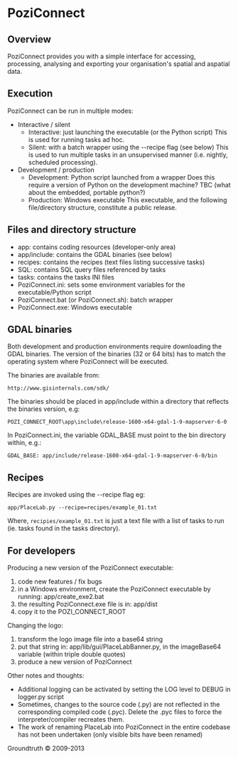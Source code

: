 # PoziConnect

Overview
--------
PoziConnect provides you with a simple interface for accessing, processing, analysing and exporting your organisation's spatial and aspatial data.


Execution
---------
PoziConnect can be run in multiple modes:
* Interactive / silent
    * Interactive: just launching the executable (or the Python script)
    This is used for running tasks ad hoc.
    * Silent: with a batch wrapper using the --recipe flag (see below)
    This is used to run multiple tasks in an unsupervised manner (i.e. nightly, scheduled processing).
* Development / production
    * Development: Python script launched from a wrapper
    Does this require a version of Python on the development machine? TBC (what about the embedded, portable python?)
    * Production: Windows executable
    This executable, and the following file/directory structure, constitute a public release.


Files and directory structure
-----------------------------
- app: contains coding resources (developer-only area)
- app/include: contains the GDAL binaries (see below)
- recipes: contains the recipes (text files listing successive tasks)
- SQL: contains SQL query files referenced by tasks
- tasks: contains the tasks INI files
- PoziConnect.ini: sets some environment variables for the executable/Python script
- PoziConnect.bat (or PoziConnect.sh): batch wrapper
- PoziConnect.exe: Windows executable


GDAL binaries
-------------
Both development and production environments require downloading the GDAL binaries.
The version of the binaries (32 or 64 bits) has to match the operating system where PoziConnect will be executed.

The binaries are available from:

    http://www.gisinternals.com/sdk/

The binaries should be placed in app/include within a directory that reflects the binaries version, e.g:

    POZI_CONNECT_ROOT\app\include\release-1600-x64-gdal-1-9-mapserver-6-0

In PoziConnect.ini, the variable GDAL_BASE must point to the bin directory within, e.g.:

    GDAL_BASE: app/include/release-1600-x64-gdal-1-9-mapserver-6-0/bin


Recipes
-------
Recipes are invoked using the --recipe flag eg:

    app/PlaceLab.py --recipe=recipes/example_01.txt

Where, `recipies/example_01.txt` is just a text file with a list of tasks
to run (ie. tasks found in the tasks directory).


For developers
--------------
Producing a new version of the PoziConnect executable:

1.  code new features / fix bugs
2.  in a Windows environment, create the PoziConnect executable by running: app/create_exe2.bat
3.  the resulting PoziConnect.exe file is in: app/dist 
4.  copy it to the POZI_CONNECT_ROOT

Changing the logo:

1.  transform the logo image file into a base64 string
2.  put that string in: app/lib/gui/PlaceLabBanner.py, in the imageBase64 variable (within triple double quotes)
3.  produce a new version of PoziConnect

Other notes and thoughts:

+ Additional logging can be activated by setting the LOG level to DEBUG in logger.py script
+ Sometimes, changes to the source code (.py) are not reflected in the corresponding compiled code (.pyc). Delete the .pyc files to force the interpreter/compiler recreates them.
+ The work of renaming PlaceLab into PoziConnect in the entire codebase has not been undertaken (only visible bits have been renamed)

Groundtruth &copy; 2009-2013

